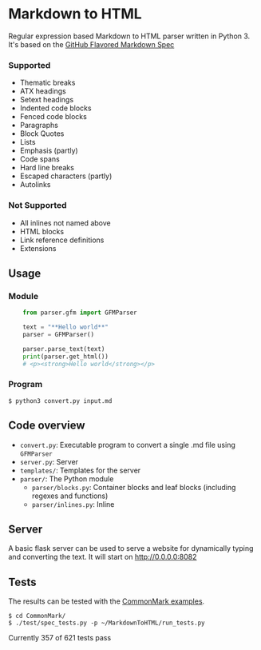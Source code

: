 # Markdown to HTML
Regular expression based Markdown to HTML parser written in Python 3.
It's based on the [GitHub Flavored Markdown Spec](https://github.github.com/gfm/)

### Supported
* Thematic breaks
* ATX headings
* Setext headings
* Indented code blocks
* Fenced code blocks
* Paragraphs
* Block Quotes
* Lists
* Emphasis (partly)
* Code spans
* Hard line breaks
* Escaped characters (partly)
* Autolinks

### Not Supported
* All inlines not named above
* HTML blocks
* Link reference definitions
* Extensions

## Usage
### Module
``` python
    from parser.gfm import GFMParser

    text = "**Hello world**"
    parser = GFMParser()

    parser.parse_text(text)
    print(parser.get_html())
    # <p><strong>Hello world</strong></p>
```

### Program

    $ python3 convert.py input.md

## Code overview
* `convert.py`: Executable program to convert a single .md file using `GFMParser`
* `server.py`: Server
* `templates/`: Templates for the server
* `parser/`: The Python module
  * `parser/blocks.py`: Container blocks and leaf blocks (including regexes and functions)
  * `parser/inlines.py`: Inline

## Server
A basic flask server can be used to serve a website for dynamically typing and converting the text.
It will start on http://0.0.0.0:8082

## Tests
The results can be tested with the [CommonMark examples](https://github.com/jgm/CommonMark).

```
$ cd CommonMark/
$ ./test/spec_tests.py -p ~/MarkdownToHTML/run_tests.py
```

Currently 357 of 621 tests pass
